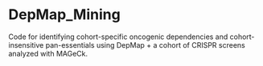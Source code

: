 # DepMap_Mining
Code for identifying cohort-specific oncogenic dependencies and cohort-insensitive pan-essentials using DepMap + a cohort of CRISPR screens analyzed with MAGeCk.

